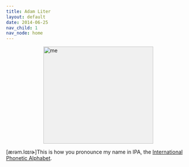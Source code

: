 ```yaml
---
title: Adam Liter
layout: default
date: 2014-06-25
nav_child: 1
nav_node: home
---
```


<img height="266" width="300" style="display: block;margin-left: auto;margin-right: auto;background-color:#F0F0F0;" alt="me" src="http://i.imgur.com/FpD2Z9h.gif" />

<div id="ipa">				
<p class="tooltips">[&aelig;&#638;&#601;m.l&#593;&#618;&#638;&#602;]<span>This is how you pronounce my name in IPA, the <a href="https://en.wikipedia.org/wiki/International_Phonetic_Alphabet">International Phonetic Alphabet</a>.</span></p>
</div>